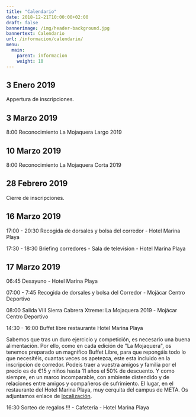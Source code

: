 ```yaml
---
title: "Calendario"
date: 2018-12-21T10:00:00+02:00
draft: false
bannerimage: /img/header-background.jpg
bannertext: Calendario
url: /informacion/calendario/
menu:
  main:
    parent: informacion
    weight: 10
---
```


## 3 Enero 2019

Appertura de inscripciones.

## 3 Marzo 2019
 
8:00 Reconocimiento La Mojaquera Largo 2019

## 10 Marzo 2019
 
8:00 Reconocimiento La Mojaquera Corta 2019

## 28 Febrero 2019

Cierre de inscripciones.

## 16 Marzo 2019

17:00 - 20:30 Recogida de dorsales y bolsa del corredor - Hotel Marina Playa

17:30 - 18:30 Briefing corredores - Sala de television - Hotel Marina Playa

## 17 Marzo 2019

06:45 Desayuno - Hotel Marina Playa

07:00 - 7:45 Recogida de dorsales y bolsa del Corredor - Mojácar Centro Deportivo

08:00 Salida VIII Sierra Cabrera Xtreme: La Mojaquera 2019 - Mojácar Centro Deportivo

14:30 - 16:00 Buffet libre restaurante Hotel Marina Playa

Sabemos que tras un duro ejercicio y competición, es necesario una buena alimentación. Por ello, como en cada edición 
de "La Mojaquera", os tenemos preparado un magnifico Buffet Libre, para que repongáis todo lo que necesitéis, cuantas 
veces os apetezca, este esta incluido en la inscripcion de corredor. Podeis traer a vuestra amigos y familia por el 
precio es de €15 y niños hasta 11 años el 50% de descuento. Y como siempre, en un marco incomparable, con ambiente 
distendido y de relaciones entre amigos y compañeros de sufrimiento. El lugar, en el restaurante del Hotel Marina 
Playa, muy cerquita del campus de META. Os adjuntamos enlace de 
[localización](https://www.google.com/maps/place/Hotel+Servigroup+Marina+Playa/@37.156189,-1.826533,16z/data=!4m5!3m4!1s0x0:0x5b81c22482ea1553!8m2!3d37.1561894!4d-1.8265329?hl=es-ES).

16:30 Sorteo de regalos !!! - Cafeteria - Hotel Marina Playa
